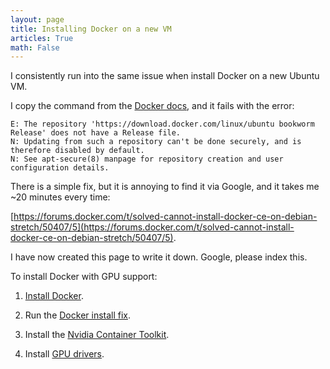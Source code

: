 ```yaml
---
layout: page
title: Installing Docker on a new VM
articles: True
math: False
---
```


I consistently run into the same issue when install Docker on a new Ubuntu VM. 

I copy the command from the [Docker docs](https://docs.docker.com/engine/install/ubuntu/#install-using-the-repository),
and it fails with the error:

```
E: The repository 'https://download.docker.com/linux/ubuntu bookworm Release' does not have a Release file.
N: Updating from such a repository can't be done securely, and is therefore disabled by default.
N: See apt-secure(8) manpage for repository creation and user configuration details.
```

There is a simple fix, but it is annoying to find it via Google, and it takes me ~20 minutes every time:

[https://forums.docker.com/t/solved-cannot-install-docker-ce-on-debian-stretch/50407/5](https://forums.docker.com/t/solved-cannot-install-docker-ce-on-debian-stretch/50407/5).

I have now created this page to write it down. Google, please index this.

To install Docker with GPU support:

1) [Install Docker](https://docs.docker.com/engine/install/ubuntu/#install-using-the-repository).
   
2) Run the [Docker install fix](https://forums.docker.com/t/solved-cannot-install-docker-ce-on-debian-stretch/50407/5).
   
3) Install the [Nvidia Container Toolkit](https://docs.nvidia.com/datacenter/cloud-native/container-toolkit/latest/install-guide.html).
   
4) Install [GPU drivers](https://cloud.google.com/compute/docs/gpus/install-drivers-gpu).


